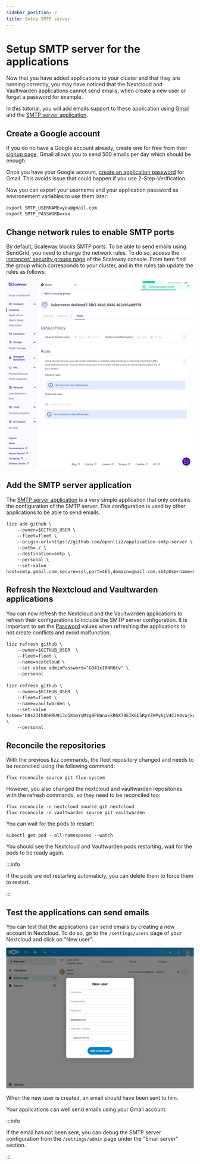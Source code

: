```yaml
---
sidebar_position: 2
title: Setup SMTP server
---
```


# Setup SMTP server for the applications

Now that you have added applications to your cluster and that they are running correctly, you may have noticed that the Nextcloud and Vaultwarden applications cannot send emails, when create a new user or forget a password for example.

In this tutorial, you will add emails support to these application using [Gmail](https://www.google.com/intl/fr/gmail/about/) and the [SMTP server application](https://github.com/Openlizz/application-smtp-server).

## Create a Google account

If you do no have a Google account already, create one for free from their [signup page](https://accounts.google.com/signup/v2/webcreateaccount?service=mail&continue=https%3A%2F%2Fmail.google.com%2Fmail%2F&flowName=GlifWebSignIn&flowEntry=SignUp).
Gmail allows you to send 500 emails per day which should be enough.

Once you have your Google account, [create an application password](https://support.google.com/accounts/answer/185833) for Gmail.
This avoids issue that could happen if you use 2-Step-Verification.

Now you can export your username and your application password as environement variables to use them later:

```
export SMTP_USERNAME=you@gmail.com
export SMTP_PASSWORD=xxx
```

## Change network rules to enable SMTP ports

By default, Scaleway blocks SMTP ports.
To be able to send emails using SendGrid, you need to change the network rules.
To do so, access the [instances' security groups page](https://console.scaleway.com/instance/security-groups) of the Scaleway console.
From here find the group which corresponds to your cluster, and in the rules tab update the rules as follows:

![security group rules tab screenshot](./img/smtp/rules.png)

## Add the SMTP server application

The [SMTP server application](https://github.com/Openlizz/application-smtp-server) is a very simple application that only contains the configuration of the SMTP server.
This configuration is used by other applications to be able to send emails.

```
lizz add github \
    --owner=$GITHUB_USER \
    --fleet=fleet \
    --origin-url=https://github.com/openlizz/application-smtp-server \
    --path=./ \
    --destination=smtp \
    --personal \
    --set-value host=smtp.gmail.com,secure=ssl,port=465,domain=gmail.com,smtpUsername=$SMTP_USERNAME,smtpPassword=$SMTP_PASSWORD
```

## Refresh the Nextcloud and Vaultwarden applications

You can now refresh the Nextcloud and the Vaultwarden applications to refresh their configurations to include the SMTP server configuration.
It is important to set the [Password](../../concepts/values#password) values when refreshing the applications to not create conflicts and avoid malfunction.

```
lizz refresh github \
    --owner=$GITHUB_USER  \
    --fleet=fleet \
    --name=nextcloud \
    --set-value adminPassword="G041xI8NR6tv" \
    --personal

lizz refresh github \
    --owner=$GITHUB_USER  \
    --fleet=fleet \
    --name=vaultwarden \
    --set-value token="b0s23IhOhHRU913o5XmnYqMzg9PkWnaxkR6X79EIK6b5RpYZHPy6jV4CJH4vajkc" \
    --personal
```

## Reconcile the repositories

With the previous lizz commands, the fleet repository changed and needs to be reconciled using the following command:

```
flux reconcile source git flux-system
```

However, you also changed the nextcloud and vaultwarden repositories with the refresh commands, so they need to be reconciled too:

```
flux reconcile -n nextcloud source git nextcloud
flux reconcile -n vaultwarden source git vaultwarden
```

You can wait for the pods to restart:

```
kubectl get pod --all-namespaces --watch
```

You should see the Nextcloud and Vaultwarden pods restarting, wait for the pods to be ready again.

:::info

If the pods are not restarting automaticly, you can delete them to force them to restart.

:::

## Test the applications can send emails

You can test that the applications can send emails by creating a new account in Nextcloud.
To do so, go to the `/settings/users` page of your Nextcloud and click on "New user".

![Creation of a new user on Nextcloud](./img/smtp/nextcloud.png)

When the new user is created, an email should have been sent to him.

Your applications can well send emails using your Gmail account.

:::info

If the email has not been sent, you can debug the SMTP server configuration from the `/settings/admin` page under the "Email server" section.

:::

